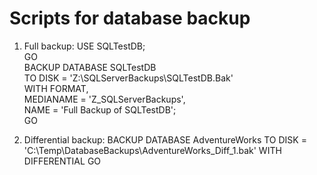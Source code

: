 Scripts for database backup
===========================
1. Full backup:
USE SQLTestDB;  
GO  
BACKUP DATABASE SQLTestDB  
TO DISK = 'Z:\SQLServerBackups\SQLTestDB.Bak'  
   WITH FORMAT,  
      MEDIANAME = 'Z_SQLServerBackups',  
      NAME = 'Full Backup of SQLTestDB';  
GO 

2. Differential backup:
BACKUP DATABASE AdventureWorks TO DISK = 'C:\Temp\DatabaseBackups\AdventureWorks_Diff_1.bak' WITH DIFFERENTIAL
GO

